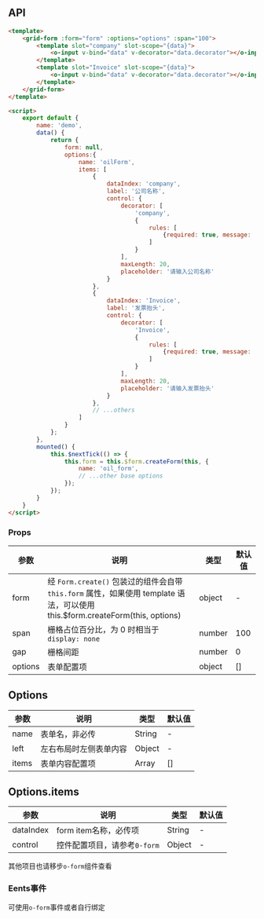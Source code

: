 ## API

```html
<template>
    <grid-form :form="form" :options="options" :span="100">
        <template slot="company" slot-scope="{data}">
            <o-input v-bind="data" v-decorator="data.decorator"></o-input>
        </template>
        <template slot="Invoice" slot-scope="{data}">
            <o-input v-bind="data" v-decorator="data.decorator"></o-input>
        </template>
    </grid-form>
</template>

<script>
	export default {
        name: 'demo',
        data() {
            return {
                form: null,
                options:{
                    name: 'oilForm',
                    items: [
                        {
                            dataIndex: 'company',
                            label: '公司名称',
                            control: {
                                decorator: [
                                    'company',
                                    {
                                        rules: [
                                            {required: true, message: '请输入公司名称'}
                                        ]
                                    }
                                ],
                                maxLength: 20,
                                placeholder: '请输入公司名称'
                            }
                        },
                        {
                            dataIndex: 'Invoice',
                            label: '发票抬头',
                            control: {
                                decorator: [
                                    'Invoice',
                                    {
                                        rules: [
                                            {required: true, message: '请输入发票抬头'}
                                        ]
                                    }
                                ],
                                maxLength: 20,
                                placeholder: '请输入发票抬头'
                            }
                        },
                        // ...others
                    ]
                }
            };
        },
        mounted() {
            this.$nextTick(() => {
                this.form = this.$form.createForm(this, {
                    name: 'oil_form',
                    // ...other base options
                });
            });
        }
    }
</script>
```

### Props

| 参数 | 说明 | 类型 | 默认值 |
| --- | --- | --- | --- |
| form | 经 `Form.create()` 包装过的组件会自带 `this.form` 属性，如果使用 template 语法，可以使用 this.$form.createForm(this, options) | object | - |
| span | 栅格占位百分比，为 0 时相当于 `display: none` | number | 100 |
| gap | 栅格间距 | number | 0 |
| options | 表单配置项 | object | [] |

## Options

| 参数  | 说明                   | 类型   | 默认值 |
| ----- | ---------------------- | ------ | ------ |
| name  | 表单名，非必传         | String | -      |
| left  | 左右布局时左侧表单内容 | Object | -      |
| items | 表单内容配置项         | Array  | []     |

## Options.items

| 参数      | 说明                         | 类型   | 默认值 |
| --------- | ---------------------------- | ------ | ------ |
| dataIndex | form item名称，必传项        | String | -      |
| control   | 控件配置项目，请参考`0-form` | Object | -      |

其他项目也请移步`o-form`组件查看

### Eents事件

可使用`o-form`事件或者自行绑定